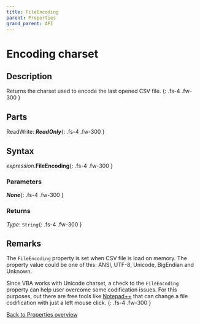 ```yaml
---
title: FileEncoding
parent: Properties
grand_parent: API
---
```


# Encoding charset

## Description
Returns the charset used to encode the last opened CSV file.
{: .fs-4 .fw-300 }

## Parts
ReadWrite: **_ReadOnly_**{: .fs-4 .fw-300 }

## Syntax
*expression*.**FileEncoding**{: .fs-4 .fw-300 }

### Parameters

**_None_**{: .fs-4 .fw-300 }

### Returns

*Type*: `String`{: .fs-4 .fw-300 }

## Remarks
The `FileEncoding` property is set when CSV file is load on memory. The property value could be one of this: ANSI, UTF-8, Unicode, BigEndian and Unknown.

Since VBA works with Unicode charset, a check to the `FileEncoding` property can help user overcome some codification issues. For this purposes, out there are free tools like [Notepad++](https://npp-user-manual.org/docs/preferences/) that can change a file codification with just a left mouse click.
{: .fs-4 .fw-300 }

[Back to Properties overview](https://ws-garcia.github.io/VBA-CSV-interface/api/properties/)
